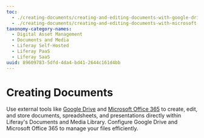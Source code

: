 ```yaml
---
toc:
  - ./creating-documents/creating-and-editing-documents-with-google-drive.md
  - ./creating-documents/creating-and-editing-documents-with-microsoft-office-365.md
taxonomy-category-names:
  - Digital Asset Management
  - Documents and Media
  - Liferay Self-Hosted
  - Liferay PaaS
  - Liferay SaaS
uuid: 89609783-5dfd-4da4-bd41-2644c161d4bb
---
```


# Creating Documents

Use external tools like [Google Drive](./creating-documents/creating-and-editing-documents-with-google-drive.md) and [Microsoft Office 365](./creating-documents/creating-and-editing-documents-with-microsoft-office-365.md) to create, edit, and store documents, spreadsheets, and presentations directly within Liferay's Documents and Media Library. Configure Google Drive and Microsoft Office 365 to manage your files efficiently.
